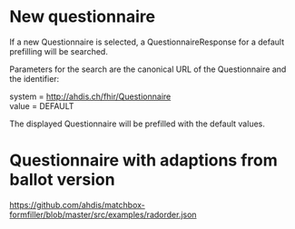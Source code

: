 New questionnaire
=================

If a new Questionnaire is selected, a QuestionnaireResponse for a default prefilling will be searched.

Parameters for the search are the canonical URL of the Questionnaire and the identifier:

system = http://ahdis.ch/fhir/Questionnaire   
value  = DEFAULT

The displayed Questionnaire will be prefilled with the default values.

Questionnaire with adaptions from ballot version
================================================

https://github.com/ahdis/matchbox-formfiller/blob/master/src/examples/radorder.json




